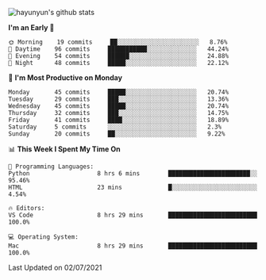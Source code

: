 
![hayunyun's github stats](https://github-readme-stats.vercel.app/api?username=hayunyun&show_icons=true)


<!--START_SECTION:waka-->
**I'm an Early 🐤** 

```text
🌞 Morning    19 commits     ██░░░░░░░░░░░░░░░░░░░░░░░   8.76% 
🌆 Daytime    96 commits     ███████████░░░░░░░░░░░░░░   44.24% 
🌃 Evening    54 commits     ██████░░░░░░░░░░░░░░░░░░░   24.88% 
🌙 Night      48 commits     █████░░░░░░░░░░░░░░░░░░░░   22.12%

```
📅 **I'm Most Productive on Monday** 

```text
Monday       45 commits     █████░░░░░░░░░░░░░░░░░░░░   20.74% 
Tuesday      29 commits     ███░░░░░░░░░░░░░░░░░░░░░░   13.36% 
Wednesday    45 commits     █████░░░░░░░░░░░░░░░░░░░░   20.74% 
Thursday     32 commits     ███░░░░░░░░░░░░░░░░░░░░░░   14.75% 
Friday       41 commits     ████░░░░░░░░░░░░░░░░░░░░░   18.89% 
Saturday     5 commits      ░░░░░░░░░░░░░░░░░░░░░░░░░   2.3% 
Sunday       20 commits     ██░░░░░░░░░░░░░░░░░░░░░░░   9.22%

```


📊 **This Week I Spent My Time On** 

```text
💬 Programming Languages: 
Python                   8 hrs 6 mins        ███████████████████████░░   95.46% 
HTML                     23 mins             █░░░░░░░░░░░░░░░░░░░░░░░░   4.54%

🔥 Editors: 
VS Code                  8 hrs 29 mins       █████████████████████████   100.0%

💻 Operating System: 
Mac                      8 hrs 29 mins       █████████████████████████   100.0%

```


 Last Updated on 02/07/2021
<!--END_SECTION:waka-->

<!--
**hayunyun/hayunyun** is a ✨ _special_ ✨ repository because its `README.md` (this file) appears on your GitHub profile.

Here are some ideas to get you started:

- 🔭 I’m currently working on ...
- 🌱 I’m currently learning ...
- 👯 I’m looking to collaborate on ...
- 🤔 I’m looking for help with ...
- 💬 Ask me about ...
- 📫 How to reach me: ...
- 😄 Pronouns: ...
- ⚡ Fun fact: ...
-->
